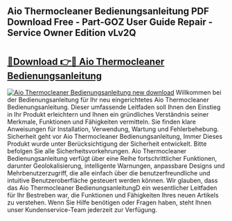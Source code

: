 ## Aio Thermocleaner Bedienungsanleitung PDF Download Free - Part-GOZ User Guide Repair - Service Owner Edition vLv2Q

# <h2><a href="http://df0u6m.blite.top/?on=Aio+Thermocleaner+Bedienungsanleitung">🔗Download 👉🔴 Aio Thermocleaner Bedienungsanleitung</a></h2>

[![Aio Thermocleaner Bedienungsanleitung new download](https://i.imgur.com/lujVjoI.png)](http://df0u6m.blite.top/?on=Aio+Thermocleaner+Bedienungsanleitung)
Willkommen bei der Bedienungsanleitung für Ihr neu eingerichtetes Aio Thermocleaner Bedienungsanleitung. Dieser umfassende Leitfaden soll Ihnen den Einstieg in Ihr Produkt erleichtern und Ihnen ein gründliches Verständnis seiner Merkmale, Funktionen und Fähigkeiten vermitteln. Sie finden klare Anweisungen für Installation, Verwendung, Wartung und Fehlerbehebung. Sicherheit geht vor Aio Thermocleaner Bedienungsanleitung, Immer Dieses Produkt wurde unter Berücksichtigung der Sicherheit entwickelt. Bitte befolgen Sie alle Sicherheitsvorkehrungen. Aio Thermocleaner Bedienungsanleitung verfügt über eine Reihe fortschrittlicher Funktionen, darunter Geolokalisierung, intelligente Warnungen, anpassbare Designs und Mehrbenutzerzugriff, die alle einfach über die benutzerfreundliche und intuitive Benutzeroberfläche gesteuert werden können. Wir glauben, dass das Aio Thermocleaner BedienungsanleitungD ein wesentlicher Leitfaden für Ihr Bestreben war, die Funktionen und Fähigkeiten Ihres neuen Artikels zu verstehen. Wenn Sie Hilfe benötigen oder Fragen haben, steht Ihnen unser Kundenservice-Team jederzeit zur Verfügung.
